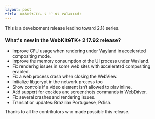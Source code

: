 ```yaml
---
layout: post
title: WebKitGTK+ 2.17.92 released!
---
```


This is a development release leading toward 2.18 series.

### What's new in the WebKitGTK+ 2.17.92 release?

 - Improve CPU usage when rendering under Wayland in accelerated compositing mode.
 - Improve the memory consumption of the UI process under Wayland.
 - Fix rendering issues in some web sites with accelerated compositing enabled.
 - Fix a web process crash when closing the WebView.
 - Initialize libgcrypt in the network process too.
 - Show controls if a video element isn't allowed to play inline.
 - Add support for cookies and screenshots commands in WebDriver.
 - Fix several crashes and rendering issues.
 - Translation updates: Brazilian Portuguese, Polish.

Thanks to all the contributors who made possible this release.
